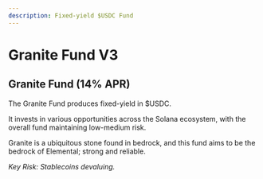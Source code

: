 ```yaml
---
description: Fixed-yield $USDC Fund
---
```


# Granite Fund V3

## Granite Fund (14% APR)

The Granite Fund produces fixed-yield in $USDC.

It invests in various opportunities across the Solana ecosystem, with the overall fund maintaining low-medium risk.

Granite is a ubiquitous stone found in bedrock, and this fund aims to be the bedrock of Elemental; strong and reliable.

_Key Risk: Stablecoins devaluing._
